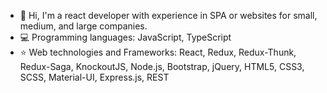 - 👋 Hi, I'm a react developer with experience in SPA or websites for small, medium, and large companies.
- 💻 Programming languages: JavaScript, TypeScript
- ⭐ Web technologies and Frameworks:
  React, Redux, Redux-Thunk, Redux-Saga, KnockoutJS, Node.js, Bootstrap, jQuery, HTML5, CSS3, SCSS, Material-UI, Express.js, REST
